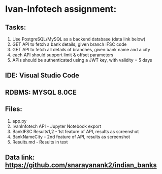 # Ivan-Infotech assignment:

## Tasks:

1. Use PostgreSQL/MySQL as a backend database (data link below)
2. GET API to fetch a bank details, given branch IFSC code
3. GET API to fetch all details of branches, given bank name and a city
4. each API should support limit & offset parameters
5. APIs should be authenticated using a JWT key, with validity = 5 days

## IDE: Visual Studio Code

## RDBMS: MYSQL 8.0CE

## Files:

1. app.py
2. IvanInfotech API - Jupyter Notebook export
3. BankIFSC Results1,2 - 1st feature of API, results as screenshot
4. BankNameCity - 2nd feature of API, results as screenshot
5. Results.md - Results in text

## Data link: https://github.com/snarayanank2/indian_banks
